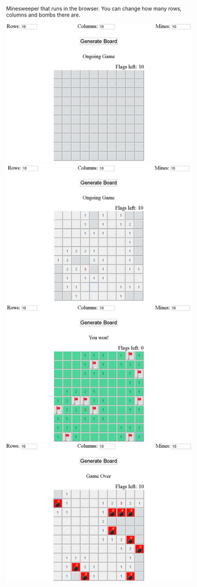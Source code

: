 Minesweeper that runs in the browser.
You can change how many rows, columns and bombs there are.

![Start Screenshot](screenshots/10x10start.PNG)
![Ongoing Game Screenshot](screenshots/10x10.PNG)
![Victory Screenshot](screenshots/10x10win.PNG)
![Game Lost Screenshot](screenshots/10x10lose.PNG)